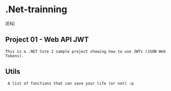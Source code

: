 # .Net-trainning
[EN]
## Project 01 - Web API JWT
    This is a .NET Core 2 sample project showing how to use JWTs (JSON Web Tokens).
    
    
    
## Utils
     A list of functions that can save your life (or not) :p
